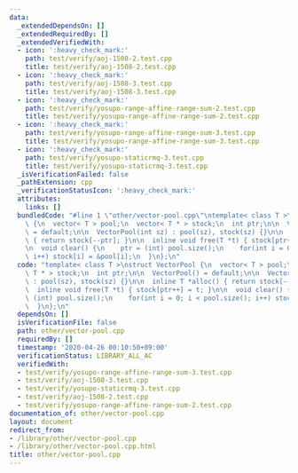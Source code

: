 ```yaml
---
data:
  _extendedDependsOn: []
  _extendedRequiredBy: []
  _extendedVerifiedWith:
  - icon: ':heavy_check_mark:'
    path: test/verify/aoj-1508-2.test.cpp
    title: test/verify/aoj-1508-2.test.cpp
  - icon: ':heavy_check_mark:'
    path: test/verify/aoj-1508-3.test.cpp
    title: test/verify/aoj-1508-3.test.cpp
  - icon: ':heavy_check_mark:'
    path: test/verify/yosupo-range-affine-range-sum-2.test.cpp
    title: test/verify/yosupo-range-affine-range-sum-2.test.cpp
  - icon: ':heavy_check_mark:'
    path: test/verify/yosupo-range-affine-range-sum-3.test.cpp
    title: test/verify/yosupo-range-affine-range-sum-3.test.cpp
  - icon: ':heavy_check_mark:'
    path: test/verify/yosupo-staticrmq-3.test.cpp
    title: test/verify/yosupo-staticrmq-3.test.cpp
  _isVerificationFailed: false
  _pathExtension: cpp
  _verificationStatusIcon: ':heavy_check_mark:'
  attributes:
    links: []
  bundledCode: "#line 1 \"other/vector-pool.cpp\"\ntemplate< class T >\nstruct VectorPool\
    \ {\n  vector< T > pool;\n  vector< T * > stock;\n  int ptr;\n\n  VectorPool()\
    \ = default;\n\n  VectorPool(int sz) : pool(sz), stock(sz) {}\n\n  inline T *alloc()\
    \ { return stock[--ptr]; }\n\n  inline void free(T *t) { stock[ptr++] = t; }\n\
    \n  void clear() {\n    ptr = (int) pool.size();\n    for(int i = 0; i < pool.size();\
    \ i++) stock[i] = &pool[i];\n  }\n};\n"
  code: "template< class T >\nstruct VectorPool {\n  vector< T > pool;\n  vector<\
    \ T * > stock;\n  int ptr;\n\n  VectorPool() = default;\n\n  VectorPool(int sz)\
    \ : pool(sz), stock(sz) {}\n\n  inline T *alloc() { return stock[--ptr]; }\n\n\
    \  inline void free(T *t) { stock[ptr++] = t; }\n\n  void clear() {\n    ptr =\
    \ (int) pool.size();\n    for(int i = 0; i < pool.size(); i++) stock[i] = &pool[i];\n\
    \  }\n};\n"
  dependsOn: []
  isVerificationFile: false
  path: other/vector-pool.cpp
  requiredBy: []
  timestamp: '2020-04-26 00:10:50+09:00'
  verificationStatus: LIBRARY_ALL_AC
  verifiedWith:
  - test/verify/yosupo-range-affine-range-sum-3.test.cpp
  - test/verify/aoj-1508-3.test.cpp
  - test/verify/yosupo-staticrmq-3.test.cpp
  - test/verify/aoj-1508-2.test.cpp
  - test/verify/yosupo-range-affine-range-sum-2.test.cpp
documentation_of: other/vector-pool.cpp
layout: document
redirect_from:
- /library/other/vector-pool.cpp
- /library/other/vector-pool.cpp.html
title: other/vector-pool.cpp
---
```

